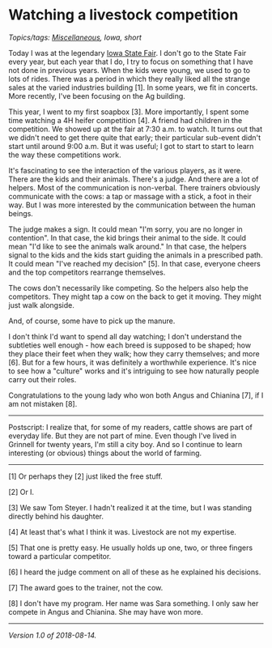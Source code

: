Watching a livestock competition
================================

*Topics/tags: [Miscellaneous](index-misc), Iowa, short*

Today I was at the legendary [Iowa State
Fair](https://www.iowastatefair.org/).  I don't go to the State Fair
every year, but each year that I do, I try to focus on something that I
have not done in previous years.  When the kids were young, we used to
go to lots of rides.  There was a period in which they really liked all
the strange sales at the varied industries building [1].  In some years,
we fit in concerts.  More recently, I've been focusing on the Ag building.

This year, I went to my first soapbox [3].  More importantly, I spent some
time watching a 4H heifer competition [4].  A friend had children in the
competition.  We showed up at the fair at 7:30 a.m. to watch.  It turns
out that we didn't need to get there quite that early; their particular
sub-event didn't start until around 9:00 a.m.  But it was useful; I got
to start to start to learn the way these competitions work.  

It's fascinating to see the interaction of the various players,
as it were.  There are the kids and their animals.  There's a judge.
And there are a lot of helpers.  Most of the communication is non-verbal.
There trainers obviously communicate with the cows: a tap or massage
with a stick, a foot in their way.  But I was more interested by the
communication between the human beings.

The judge makes a sign.  It could mean "I'm sorry, you are no longer
in contention".  In that case, the kid brings their animal to the side.
It could mean "I'd like to see the animals walk around."  In that case,
the helpers signal to the kids and the kids start guiding the animals in
a prescribed path.  It could mean "I've reached my decision" [5].  In that
case, everyone cheers and the top competitors rearrange themselves.

The cows don't necessarily like competing.  So the helpers
also help the competitors.  They might tap a cow on the back to get it
moving.  They might just walk alongside.  

And, of course, some have to pick up the manure.

I don't think I'd want to spend all day watching; I don't understand the
subtleties well enough - how each breed is supposed to be shaped; how they
place their feet when they walk; how they carry themselves; and more [6].
But for a few hours, it was definitely a worthwhile experience.  It's
nice to see how a "culture" works and it's intriguing to see how naturally
people carry out their roles.

Congratulations to the young lady who won both Angus and Chianina [7],
if I am not mistaken [8].

---

Postscript: I realize that, for some of my readers, cattle shows are
part of everyday life.  But they are not part of mine.  Even though
I've lived in Grinnell for twenty years, I'm still a city boy.  And so
I continue to learn interesting (or obvious) things about the world
of farming.

---

[1] Or perhaps they [2] just liked the free stuff.

[2] Or I.

[3] We saw Tom Steyer.  I hadn't realized it at the time, but I was
standing directly behind his daughter.

[4] At least that's what I think it was.  Livestock are not my expertise.

[5] That one is pretty easy.  He usually holds up one, two, or three
fingers toward a particular competitor.

[6] I heard the judge comment on all of these as  he explained his
decisions.

[7] The award goes to the trainer, not the cow.

[8] I don't have my program.  Her name was Sara something.  I only saw her
compete in Angus and Chianina.  She may have won more. 

---

*Version 1.0 of 2018-08-14.*
